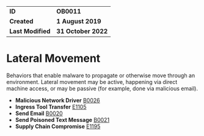 <table>
<tr>
<td><b>ID</b></td>
<td><b>OB0011</b></td>
</tr>
<td><b>Created</b></td>
<td><b>1 August 2019</b></td>
</tr>
<tr>
<td><b>Last Modified</b></td>
<td><b>31 October 2022</b></td>
</tr>
</table>


# Lateral Movement
Behaviors that enable malware to propagate or otherwise move through an environment. Lateral movement may be active, happening via direct machine access, or may be passive (for example, done via malicious email).

* **Malicious Network Driver** [B0026](../persistence/malicious-network-driver.md)
* **Ingress Tool Transfer** [E1105](../command-and-control/ingress-tool-transfer.md)
* **Send Email** [B0020](../execution/send-email.md)
* **Send Poisoned Text Message** [B0021](../execution/send-poisoned-text-message.md)
* **Supply Chain Compromise** [E1195](../lateral-movement/supply-chain-compromise.md)
